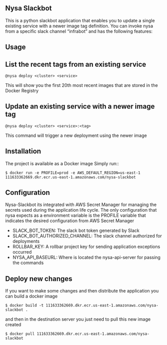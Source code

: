 Nysa Slackbot
----------

This is a python slackbot application that enables you to update a single existing service with a newer image tag definition.
You can invoke nysa from a specific slack channel “infrabot” and has the following features:


Usage
-----

List the recent tags from an existing service
-----

    @nysa deploy <cluster> <service>

This will show you the first 20th most recent images that are stored in the Docker Registry


Update an existing service with a newer image tag
-----

    @nysa deploy <cluster> <service>:<tag>

This command will trigger a new deployment using the newer image


Installation
------------

The project is available as a Docker image Simply run::

    $ docker run -e PROFILE=prod -e AWS_DEFAULT_REGION=us-east-1 111633362669.dkr.ecr.us-east-1.amazonaws.com/nysa-slackbot


Configuration
-------------
Nysa-Slackbot its integrated with AWS Secret Manager for managing the secrets used during the application life cycle.
The only configuration that nysa expects as a environment variable is the PROFILE variable that indicates the desired configuration from AWS Secret Manager

- SLACK_BOT_TOKEN: The slack bot token generated by Slack
- SLACK_BOT_AUTHORIZED_CHANNEL: The slack channel authorized for deployments
- ROLLBAR_KEY: A rollbar project key for sending application exceptions occurred
- NYSA_API_BASEURL: Where is located the nysa-api-server for passing the commands

Deploy new changes
------------

If you want to make some changes and then distribute the application you can build a docker image

    $ docker build -t 111633362669.dkr.ecr.us-east-1.amazonaws.com/nysa-slackbot .

and then in the destination server you just need to pull this new image created

    $ docker pull 111633362669.dkr.ecr.us-east-1.amazonaws.com/nysa-slackbot

